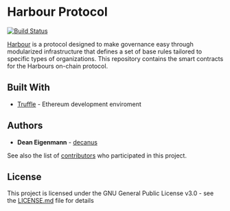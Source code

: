 # Harbour Protocol

[![Build Status](https://travis-ci.com/decanus/protocol.svg?branch=development)](https://travis-ci.com/decanus/protocol)

[Harbour](https://harbour.tokenate.io) is a protocol designed to make governance easy through modularized infrastructure that defines a set of base rules tailored to specific types of organizations. This repository contains the smart contracts for the Harbours on-chain protocol. 

## Built With
* [Truffle](https://github.com/trufflesuite/truffle) - Ethereum development enviroment 

## Authors

* **Dean Eigenmann** - [decanus](https://github.com/decanus)

See also the list of [contributors](https://github.com/decanus/protocol/contributors) who participated in this project.

## License

This project is licensed under the GNU General Public License v3.0 - see the [LICENSE.md](LICENSE.md) file for details
